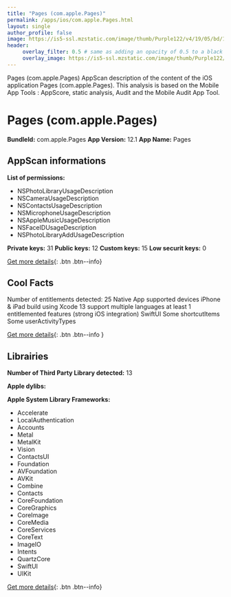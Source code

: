 ```yaml
---
title: "Pages (com.apple.Pages)"
permalink: /apps/ios/com.apple.Pages.html
layout: single
author_profile: false
image: https://is5-ssl.mzstatic.com/image/thumb/Purple122/v4/19/05/bd/1905bd79-d94c-e195-9896-97ab35d713f0/AppIcon-0-0-1x_U007emarketing-0-0-0-7-0-0-sRGB-0-0-0-85-220-0.png/512x512bb.jpg
header: 
     overlay_filter: 0.5 # same as adding an opacity of 0.5 to a black background
     overlay_image: https://is5-ssl.mzstatic.com/image/thumb/Purple122/v4/19/05/bd/1905bd79-d94c-e195-9896-97ab35d713f0/AppIcon-0-0-1x_U007emarketing-0-0-0-7-0-0-sRGB-0-0-0-85-220-0.png/512x512bb.jpg
---
```

Pages (com.apple.Pages) AppScan description of the content of the iOS application Pages (com.apple.Pages). This analysis is based on the Mobile App Tools : AppScore, static analysis, Audit and the Mobile Audit App Tool.

# Pages (com.apple.Pages)

**BundleId:** com.apple.Pages
**App Version:** 12.1
**App Name:** Pages


## AppScan informations 

**List of permissions:** 
- NSPhotoLibraryUsageDescription
- NSCameraUsageDescription
- NSContactsUsageDescription
- NSMicrophoneUsageDescription
- NSAppleMusicUsageDescription
- NSFaceIDUsageDescription
- NSPhotoLibraryAddUsageDescription
  
  
**Private keys:** 31
**Public keys:** 12
**Custom keys:** 15
**Low securit keys:** 0
  
[Get more details](/pricing.html){: .btn .btn--info}

## Cool Facts

Number of entitlements detected: 25
Native App
supported devices iPhone & iPad
build using Xcode 13
support multiple languages
at least 1 entitlemented features (strong iOS integration)
SwiftUI
Some shortcutItems 
Some userActivityTypes
  
[Get more details](/pricing.html){: .btn .btn--info }

## Librairies 
**Number of Third Party Library detected:** 13


**Apple dylibs:**


**Apple System Library Frameworks:**
- Accelerate
- LocalAuthentication
- Accounts
- Metal
- MetalKit
- Vision
- ContactsUI
- Foundation
- AVFoundation
- AVKit
- Combine
- Contacts
- CoreFoundation
- CoreGraphics
- CoreImage
- CoreMedia
- CoreServices
- CoreText
- ImageIO
- Intents
- QuartzCore
- SwiftUI
- UIKit


  
[Get more details](/pricing.html){: .btn .btn--info}


